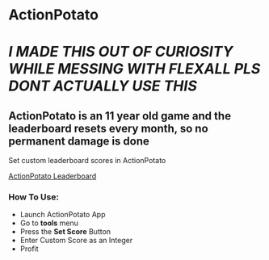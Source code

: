 # ActionPotato

# ***I MADE THIS OUT OF CURIOSITY WHILE MESSING WITH FLEXALL PLS DONT ACTUALLY USE THIS***
## ActionPotato is an 11 year old game and the leaderboard resets every month, so no permanent damage is done

Set custom leaderboard scores in ActionPotato

[ActionPotato Leaderboard](http://www.sunflat.net/iphone/ranking/showRanking?gid=1014&lid=1&rankingType=2&offset=0)

### How To Use:
- Launch ActionPotato App
- Go to **tools** menu
- Press the **Set Score** Button
- Enter Custom Score as an Integer
- Profit
